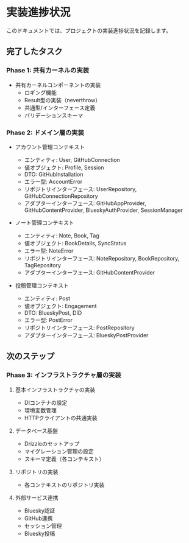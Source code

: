# 実装進捗状況

このドキュメントでは、プロジェクトの実装進捗状況を記録します。

## 完了したタスク

### Phase 1: 共有カーネルの実装
- 共有カーネルコンポーネントの実装
  - ロギング機能
  - Result型の実装（neverthrow）
  - 共通型/インターフェース定義
  - バリデーションスキーマ

### Phase 2: ドメイン層の実装
- アカウント管理コンテキスト
  - エンティティ: User, GitHubConnection
  - 値オブジェクト: Profile, Session
  - DTO: GitHubInstallation
  - エラー型: AccountError
  - リポジトリインターフェース: UserRepository, GitHubConnectionRepository
  - アダプターインターフェース: GitHubAppProvider, GitHubContentProvider, BlueskyAuthProvider, SessionManager

- ノート管理コンテキスト
  - エンティティ: Note, Book, Tag
  - 値オブジェクト: BookDetails, SyncStatus
  - エラー型: NoteError
  - リポジトリインターフェース: NoteRepository, BookRepository, TagRepository
  - アダプターインターフェース: GitHubContentProvider

- 投稿管理コンテキスト
  - エンティティ: Post
  - 値オブジェクト: Engagement
  - DTO: BlueskyPost, DID
  - エラー型: PostError
  - リポジトリインターフェース: PostRepository
  - アダプターインターフェース: BlueskyPostProvider

## 次のステップ

### Phase 3: インフラストラクチャ層の実装
1. 基本インフラストラクチャの実装
   - DIコンテナの設定
   - 環境変数管理
   - HTTPクライアントの共通実装

2. データベース基盤
   - Drizzleのセットアップ
   - マイグレーション管理の設定
   - スキーマ定義（各コンテキスト）

3. リポジトリの実装
   - 各コンテキストのリポジトリ実装

4. 外部サービス連携
   - Bluesky認証
   - GitHub連携
   - セッション管理
   - Bluesky投稿 